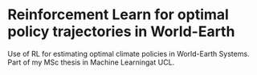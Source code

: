 # Reinforcement Learn for optimal policy trajectories in World-Earth
Use of RL for estimating optimal climate policies in World-Earth Systems. Part of my MSc thesis in Machine Learningat UCL.

